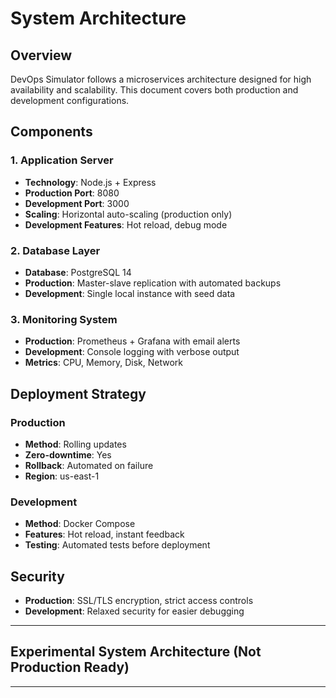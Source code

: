 # System Architecture

## Overview
DevOps Simulator follows a microservices architecture designed for high availability and scalability. This document covers both production and development configurations.

## Components

### 1. Application Server
- **Technology**: Node.js + Express
- **Production Port**: 8080
- **Development Port**: 3000
- **Scaling**: Horizontal auto-scaling (production only)
- **Development Features**: Hot reload, debug mode

### 2. Database Layer
- **Database**: PostgreSQL 14
- **Production**: Master-slave replication with automated backups
- **Development**: Single local instance with seed data

### 3. Monitoring System
- **Production**: Prometheus + Grafana with email alerts
- **Development**: Console logging with verbose output
- **Metrics**: CPU, Memory, Disk, Network

## Deployment Strategy

### Production
- **Method**: Rolling updates
- **Zero-downtime**: Yes
- **Rollback**: Automated on failure
- **Region**: us-east-1

### Development
- **Method**: Docker Compose
- **Features**: Hot reload, instant feedback
- **Testing**: Automated tests before deployment

## Security
- **Production**: SSL/TLS encryption, strict access controls
- **Development**: Relaxed security for easier debugging


----------------------------------------------------------------
## Experimental System Architecture (Not Production Ready)
----------------------------------------------------------------
<!--
## Overview
DevOps Simulator follows an event-driven microservices architecture with AI/ML integration, designed for multi-cloud deployments and chaos engineering.

⚠️ EXPERIMENTAL: These features are untested and should not be deployed in production.

## Core Components

### 1. Application Server (AI-Enhanced)
- Technology: Node.js + Express + TensorFlow.js
- Ports: 9000 (main), 9001 (metrics), 9002 (AI API)
- Scaling: AI-powered predictive auto-scaling
- Intelligence: Real-time ML inference
- Message Queue: Apache Kafka for event streaming

### 2. Distributed Database Layer
- Primary: PostgreSQL 14 cluster (5 nodes)
- Cache: Redis cluster with ML-driven cache optimization
- Replication: Multi-master replication
- Backup: Continuous, geo-redundant
- AI: Query optimization, index suggestions

### 3. AI/ML Pipeline
- Frameworks: TensorFlow, PyTorch, Scikit-learn
- Models:
  - Anomaly detection (LSTM)
  - Load prediction (XGBoost)
  - Reinforcement-learning auto-scaling
- Training: Continuous
- Inference: <50ms latency

### 4. Multi-Cloud Orchestration
- Clouds: AWS, Azure, GCP, DigitalOcean
- Orchestration: Kubernetes with custom CRDs
- Load Balancing: GeoDNS anycast
- Failover: Automated cross-cloud recovery

### 5. Advanced Monitoring & Observability
- Metrics: Prometheus + Thanos
- Logs: ELK Stack + AI log analysis
-->

